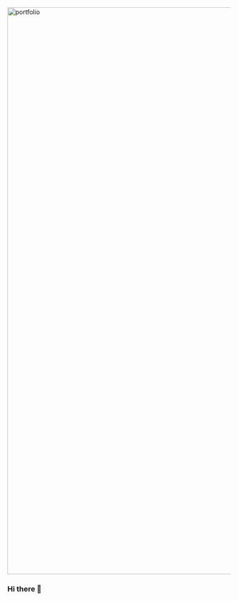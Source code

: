 
<img width="1280" alt="portfolio" src="https://user-images.githubusercontent.com/61932464/190208039-31280955-60b2-4613-a5b2-9ce9293836da.png">



### Hi there 👋

<!--
**NouriaC/NouriaC** is a ✨ _special_ ✨ repository because its `README.md` (this file) appears on your GitHub profile.

Here are some ideas to get you started:

- 🔭 I’m currently working on ...
- 🌱 I’m currently learning ...
- 👯 I’m looking to collaborate on ...
- 🤔 I’m looking for help with ...
- 💬 Ask me about ...
- 📫 How to reach me: ...
- 😄 Pronouns: ...
- ⚡ Fun fact: ...
-->
